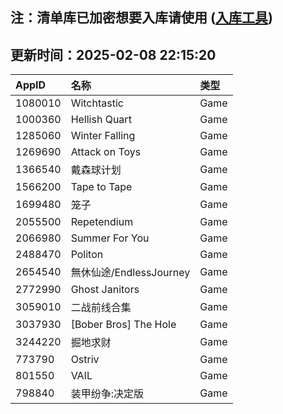 ## 注：清单库已加密想要入库请使用 ([入库工具](https://github.com/BlankTMing/ManifestAutoUpdate/releases))

## 更新时间：2025-02-08 22:15:20
| AppID | 名称 | 类型  |
| :-------------------- | :----------------------------- | :----------- |
| 1080010 | Witchtastic| Game |
| 1000360 | Hellish Quart| Game |
| 1285060 | Winter Falling| Game |
| 1269690 | Attack on Toys| Game |
| 1366540 | 戴森球计划| Game |
| 1566200 | Tape to Tape| Game |
| 1699480 | 笼子| Game |
| 2055500 | Repetendium| Game |
| 2066980 | Summer For You| Game |
| 2488470 | Politon| Game |
| 2654540 | 無休仙途/EndlessJourney| Game |
| 2772990 | Ghost Janitors| Game |
| 3059010 | 二战前线合集| Game |
| 3037930 | [Bober Bros] The Hole| Game |
| 3244220 | 掘地求财| Game |
| 773790 | Ostriv| Game |
| 801550 | VAIL| Game |
| 798840 | 装甲纷争:决定版| Game |
